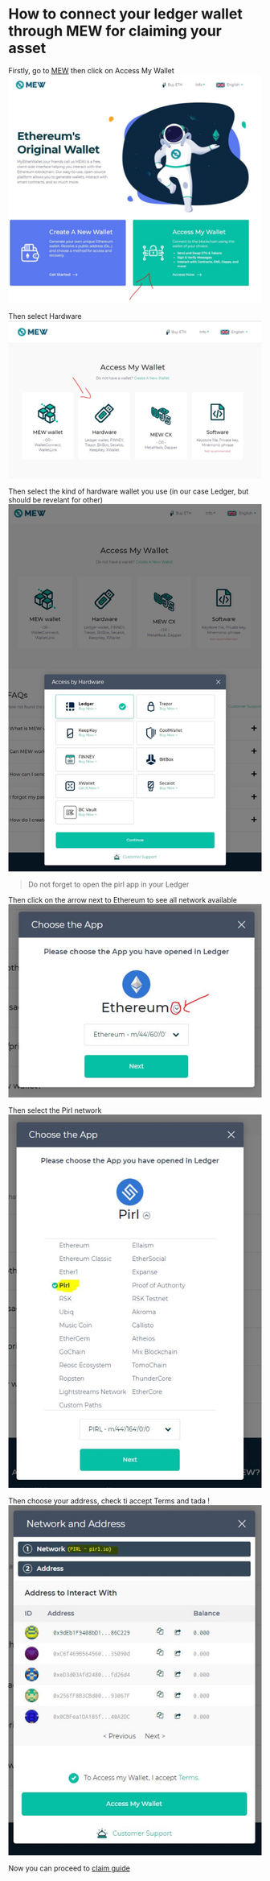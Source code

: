 # How to connect your ledger wallet through MEW for claiming your asset

Firstly, go to [MEW](https://www.myetherwallet.com/) then click on Access My Wallet
![MEW](media/connectMewWitLedger1.JPG)

Then select Hardware
![MEW](media/connectMewWitLedger2.JPG)

Then select the kind of hardware wallet you use (in our case Ledger, but should be revelant for other)
![MEW](media/connectMewWitLedger3.JPG)

> Do not forget to open the pirl app in your Ledger

Then click on the arrow next to Ethereum to see all network available
![MEW](media/connectMewWitLedger4.JPG)

Then select the Pirl network
![MEW](media/connectMewWitLedger5.JPG)

Then choose your address, check ti accept Terms and tada !
![MEW](media/connectMewWitLedger6.JPG)

Now you can proceed to [claim guide](./claims_coins.md)
